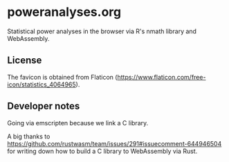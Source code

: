 # poweranalyses.org

Statistical power analyses in the browser via R's nmath library and WebAssembly.

## License

The favicon is obtained from Flaticon (https://www.flaticon.com/free-icon/statistics_4064965).

## Developer notes

Going via emscripten because we link a C library.

A big thanks to https://github.com/rustwasm/team/issues/291#issuecomment-644946504 for writing down how to build a C library to WebAssembly via Rust.
